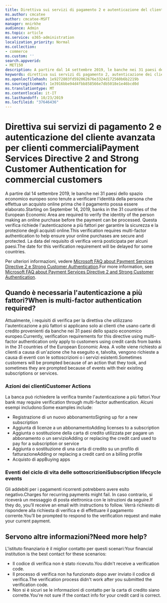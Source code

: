 ```yaml
---
title: Direttiva sui servizi di pagamento 2 e autenticazione del cliente avanzata per clienti commerciali
ms.author: cmcatee
author: cmcatee-MSFT
manager: mnirkhe
audience: Admin
ms.topic: article
ms.service: o365-administration
localization_priority: Normal
ms.collection:
- commerce
ms.custom: ''
search.appverid:
- MET150
description: A partire dal 14 settembre 2019, le banche nei 31 paesi dello spazio economico europeo sono tenute a verificare l'identità della persona che effettua un acquisto online prima che il pagamento possa essere elaborato.
keywords: direttiva sui servizi di pagamento 2, autenticazione dei clienti complessa, autenticazione a più fattori
ms.openlocfilehash: 1e9272803fd592062676e3324d172560b6b2219b
ms.sourcegitcommit: 1e3916bbe94d4fbb858566e7db5018e1e46bcd0d
ms.translationtype: MT
ms.contentlocale: it-IT
ms.lasthandoff: 10/23/2019
ms.locfileid: "37646436"
---
```

# <a name="payment-services-directive-2-and-strong-customer-authentication-for-commercial-customers"></a><span data-ttu-id="0ed9c-104">Direttiva sui servizi di pagamento 2 e autenticazione del cliente avanzata per clienti commerciali</span><span class="sxs-lookup"><span data-stu-id="0ed9c-104">Payment Services Directive 2 and Strong Customer Authentication for commercial customers</span></span>

<span data-ttu-id="0ed9c-105">A partire dal 14 settembre 2019, le banche nei 31 paesi dello spazio economico europeo sono tenute a verificare l'identità della persona che effettua un acquisto online prima che il pagamento possa essere elaborato.</span><span class="sxs-lookup"><span data-stu-id="0ed9c-105">Starting on September 14, 2019, banks in the 31 countries of the European Economic Area are required to verify the identity of the person making an online purchase before the payment can be processed.</span></span> <span data-ttu-id="0ed9c-106">Questa verifica richiede l'autenticazione a più fattori per garantire la sicurezza e la protezione degli acquisti online.</span><span class="sxs-lookup"><span data-stu-id="0ed9c-106">This verification requires multi-factor authentication to help ensure your online purchases are secure and protected.</span></span> <span data-ttu-id="0ed9c-107">La data del requisito di verifica verrà posticipata per alcuni paesi.</span><span class="sxs-lookup"><span data-stu-id="0ed9c-107">The date for this verification requirement will be delayed for some countries.</span></span> 

<span data-ttu-id="0ed9c-108">Per ulteriori informazioni, vedere [Microsoft FAQ about Payment Services Directive 2 e Strong Customer Authentication](https://support.microsoft.com/help/4517854/microsoft-account-open-banking-customer-authentication).</span><span class="sxs-lookup"><span data-stu-id="0ed9c-108">For more information, see [Microsoft FAQ about Payment Services Directive 2 and Strong Customer Authentication](https://support.microsoft.com/help/4517854/microsoft-account-open-banking-customer-authentication).</span></span>

## <a name="when-is-multi-factor-authentication-required"></a><span data-ttu-id="0ed9c-109">Quando è necessaria l'autenticazione a più fattori?</span><span class="sxs-lookup"><span data-stu-id="0ed9c-109">When is multi-factor authentication required?</span></span>

<span data-ttu-id="0ed9c-110">Attualmente, i requisiti di verifica per la direttiva che utilizzano l'autenticazione a più fattori si applicano solo ai clienti che usano carte di credito provenienti da banche nei 31 paesi dello spazio economico europeo.</span><span class="sxs-lookup"><span data-stu-id="0ed9c-110">Currently, verification requirements for this directive using multi-factor authentication only apply to customers using credit cards from banks in the 31 countries of the European Economic Area.</span></span> <span data-ttu-id="0ed9c-111">A volte viene richiesto ai clienti a causa di un'azione che ha eseguito e, talvolta, vengono richieste a causa di eventi con le sottoscrizioni o i servizi esistenti.</span><span class="sxs-lookup"><span data-stu-id="0ed9c-111">Sometimes customers will be prompted because of an action that they took, and sometimes they are prompted because of events with their existing subscriptions or services.</span></span>

### <a name="customer-actions"></a><span data-ttu-id="0ed9c-112">Azioni dei clienti</span><span class="sxs-lookup"><span data-stu-id="0ed9c-112">Customer Actions</span></span>

<span data-ttu-id="0ed9c-113">La banca può richiedere la verifica tramite l'autenticazione a più fattori.</span><span class="sxs-lookup"><span data-stu-id="0ed9c-113">Your bank may require verification through multi-factor authentication.</span></span> <span data-ttu-id="0ed9c-114">Alcuni esempi includono:</span><span class="sxs-lookup"><span data-stu-id="0ed9c-114">Some examples include:</span></span>
- <span data-ttu-id="0ed9c-115">Registrazione di un nuovo abbonamento</span><span class="sxs-lookup"><span data-stu-id="0ed9c-115">Signing up for a new subscription</span></span>
- <span data-ttu-id="0ed9c-116">Aggiunta di licenze a un abbonamento</span><span class="sxs-lookup"><span data-stu-id="0ed9c-116">Adding licenses to a subscription</span></span>
- <span data-ttu-id="0ed9c-117">Aggiunta o sostituzione della carta di credito utilizzata per pagare un abbonamento o un servizio</span><span class="sxs-lookup"><span data-stu-id="0ed9c-117">Adding or replacing the credit card used to pay for a subscription or service</span></span>
- <span data-ttu-id="0ed9c-118">Aggiunta o sostituzione di una carta di credito su un profilo di fatturazione</span><span class="sxs-lookup"><span data-stu-id="0ed9c-118">Adding or replacing a credit card on a billing profile</span></span>
- <span data-ttu-id="0ed9c-119">Acquisto di app</span><span class="sxs-lookup"><span data-stu-id="0ed9c-119">Buying apps</span></span>

### <a name="subscription-lifecycle-events"></a><span data-ttu-id="0ed9c-120">Eventi del ciclo di vita delle sottoscrizioni</span><span class="sxs-lookup"><span data-stu-id="0ed9c-120">Subscription lifecycle events</span></span>

<span data-ttu-id="0ed9c-121">Gli addebiti per i pagamenti ricorrenti potrebbero avere esito negativo.</span><span class="sxs-lookup"><span data-stu-id="0ed9c-121">Charges for recurring payments might fail.</span></span> <span data-ttu-id="0ed9c-122">In caso contrario, si riceverà un messaggio di posta elettronica con le istruzioni da seguire.</span><span class="sxs-lookup"><span data-stu-id="0ed9c-122">If they do, you’ll receive an email with instructions to follow.</span></span> <span data-ttu-id="0ed9c-123">Verrà richiesto di rispondere alla richiesta di verifica e di effettuare il pagamento corrente.</span><span class="sxs-lookup"><span data-stu-id="0ed9c-123">You’ll be prompted to respond to the verification request and make your current payment.</span></span>

## <a name="need-more-help"></a><span data-ttu-id="0ed9c-124">Servono altre informazioni?</span><span class="sxs-lookup"><span data-stu-id="0ed9c-124">Need more help?</span></span>

<span data-ttu-id="0ed9c-125">L'istituto finanziario è il miglior contatto per questi scenari:</span><span class="sxs-lookup"><span data-stu-id="0ed9c-125">Your financial institution is the best contact for these scenarios:</span></span>
- <span data-ttu-id="0ed9c-126">Il codice di verifica non è stato ricevuto.</span><span class="sxs-lookup"><span data-stu-id="0ed9c-126">You didn't receive a verification code.</span></span>  
- <span data-ttu-id="0ed9c-127">Il processo di verifica non ha funzionato dopo aver inviato il codice di verifica.</span><span class="sxs-lookup"><span data-stu-id="0ed9c-127">The verification process didn't work after you submitted the verification code.</span></span>
- <span data-ttu-id="0ed9c-128">Non si è sicuri se le informazioni di contatto per la carta di credito siano corrette.</span><span class="sxs-lookup"><span data-stu-id="0ed9c-128">You're not sure if the contact info for your credit card is correct.</span></span>